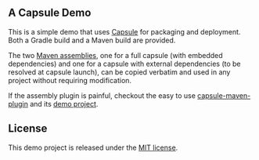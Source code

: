 ## A Capsule Demo

This is a simple demo that uses [Capsule](https://github.com/puniverse/capsule) for packaging and deployment. Both a Gradle build and a Maven build are provided.

The two [Maven assemblies](https://github.com/puniverse/capsule-demo/tree/master/src/main/assembly), one for a full capsule (with embedded dependencies) and one for a capsule with external dependencies (to be resolved at capsule launch), can be copied verbatim and used in any project without requiring modification.

If the assembly plugin is painful, checkout the easy to use [capsule-maven-plugin](https://github.com/christokios/capsule-maven-plugin) and its [demo project](https://github.com/christokios/capsule-maven-plugin-demo).

## License

This demo project is released under the [MIT license](http://opensource.org/licenses/MIT).
